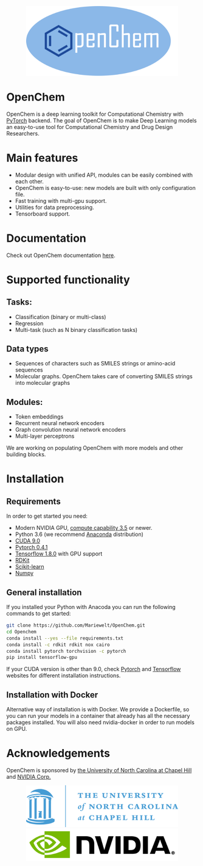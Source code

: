 <p align="center">
  <img align="middle" src="./docs/logo.png" alt="OpenChem" width="400px" class="center">
 </p>

# OpenChem

OpenChem is a deep learning toolkit for Computational Chemistry with [PyTorch](https://pytorch.org) backend. The goal of OpenChem is to make Deep Learning models an easy-to-use tool for Computational Chemistry and Drug Design Researchers. 

# Main features

* Modular design with unified API, modules can be easily combined with each other.
* OpenChem is easy-to-use: new models are built with only configuration file.
* Fast training with multi-gpu support.
* Utilities for data preprocessing.
* Tensorboard support.

# Documentation

Check out OpenChem documentation [here](https://mariewelt.github.io/OpenChem/).

# Supported functionality
## Tasks:
* Classification (binary or multi-class)
* Regression
* Multi-task (such as N binary classification tasks)

## Data types
* Sequences of characters such as SMILES strings or amino-acid sequences
* Molecular graphs. OpenChem takes care of converting SMILES strings into molecular graphs

## Modules:
* Token embeddings
* Recurrent neural network encoders
* Graph convolution neural network encoders
* Multi-layer perceptrons

We are working on populating OpenChem with more models and other building blocks.

# Installation

## Requirements
In order to get started you need:
* Modern NVIDIA GPU, [compute capability 3.5](https://developer.nvidia.com/cuda-gpus) or newer.
* Python 3.6 (we recommend [Anaconda](https://www.continuum.io/downloads) distribution)
* [CUDA 9.0](https://developer.nvidia.com/cuda-downloads)
* [Pytorch 0.4.1](https://pytorch.org)
* [Tensorflow 1.8.0](https://www.tensorflow.org/install/) with GPU support 
* [RDKit](https://www.rdkit.org/docs/Install.html)
* [Scikit-learn](http://scikit-learn.org/)
* [Numpy](http://www.numpy.org/)

## General installation

If you installed your Python with Anacoda you can run the following commands to get started:
```bash
git clone https://github.com/Mariewelt/OpenChem.git
cd Openchem
conda install --yes --file requirements.txt
conda install -c rdkit rdkit nox cairo
conda install pytorch torchvision -c pytorch
pip install tensorflow-gpu
```
If your CUDA version is other than 9.0, check [Pytorch](https://pytorch.org) and [Tensorflow](https://www.tensorflow.org/install/) websites for different installation instructions. 

## Installation with Docker
Alternative way of installation is with Docker. We provide a Dockerfile, so you can run your models in a container that already has all the necessary packages installed. You will also need nvidia-docker in order to run models on GPU.

# Acknowledgements

OpenChem is sponsored by [the University of North Carolina at Chapel Hill](https://www.unc.edu/) and [NVIDIA Corp.](https://www.nvidia.com/en-us/) 
<p align="center">
  <img src="./docs/UNC_logo_RGB.png" alt="UNC" width="400px">
  <img src="./docs/NVLogo_2D_H.png" alt="NVIDIA" width="400px">
  <br>
</p>
